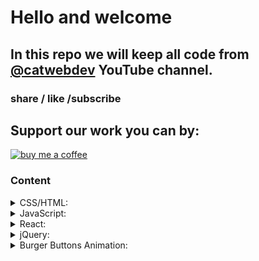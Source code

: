 # Hello and welcome

## In this repo we will keep all code from [@catwebdev](https://www.youtube.com/channel/UC2pGphugSZ0Qp2zuXSOPx0g) YouTube channel.

### share / like /subscribe

## Support our work you can by:

<a href="https://www.buymeacoffee.com/catwebdev">
<img src="https://img.buymeacoffee.com/button-api/?text=Buy me a coffee&emoji=☕&slug=catwebdev&button_colour=16eefe&font_colour=000000&font_family=Cookie&outline_colour=000000&coffee_colour=FFDD00" alt="buy me a coffee"/>
</a>

### Content

<details>
  <summary>CSS/HTML:</summary>

* [Flip card css](https://www.youtube.com/watch?v=81UNCWlS3pM)
* [Hover effect before /after vs box-shadow hover effect](https://youtu.be/038-IdftkOc)
* [Interactive icons on hover](https://youtu.be/KKhMwa8IdkU)

</details>

<details>
  <summary>JavaScript:</summary>

* [Navigation bar with JavaScript](https://youtu.be/Iq77aQyx6cE)
* [Characters limit count with JavaScript](https://youtu.be/hEbBexkCqDg)
* [Progress bar JavaScript](https://www.youtube.com/watch?v=M6htw19gHJ0)
* [Scroll to top button with JavaScript](https://www.youtube.com/watch?v=q5OrVe0zBf8)
* [Multiple modal windows with JavaScript](https://www.youtube.com/watch?v=-AU_Y-73fyI)
* [Live Search on the fly with JavaScript](https://www.youtube.com/watch?v=-oS85d51Zy4)
* [Accordion with JavaScript](https://youtu.be/OGAQ2w3Ko34)
* [Weather Ticker with JavaScript](https://youtu.be/GdLRPmHLDFQ)
* [Random Color Generator](https://youtu.be/XAznr5Zp8Ko)
* [BMI Calculator with JavaScript](https://youtu.be/IFcI8PaWBH4)
* [Hamburger Menu Smooth Transition with JavaScript](https://youtu.be/iIadUGpuLDA)
* [Fixed Header on Scroll with Dynamic Background](https://youtu.be/OIyY1yHyyQ8)
* [CSS scroll animation vs scroll animation JavaScript](https://youtu.be/Fea300SL3zI)

</details>

<details>
  <summary>React:</summary>

* [Text analysis tool with React](https://youtu.be/oZTbl5b50H0)
* [Sticky Header in Table React](https://www.youtube.com/watch?v=kzMBEYAvoCc)
* [Modal window with React](https://www.youtube.com/watch?v=wXGjkH2OL8g)
* [Count Up React](https://www.youtube.com/watch?v=tFDq4wkgrHs)
* [Accordion React TypeScript](https://youtu.be/XQe_CNGqLgs)
* [Image slider with React/TypeScript](https://youtu.be/gZ-NPMupR0U)
* [Circular progress bar](https://youtu.be/k6Pq1CChokU)
* [Section switcher with React](https://www.youtube.com/watch?v=fnVBakt8Myo)
* [Multiple modals windows with React/TypeScript](https://youtu.be/_WEsT2rmZq4)
* [Words per minute calculator with React/TypeScript](https://youtu.be/4deg5FEir8U)
* [Copy to clipboard React TypeScript](https://youtu.be/LWz88eCLn1k)

</details>

<details>
  <summary>jQuery:</summary>

* [Accordion with jQuery](https://youtu.be/dyBv4HDrMxI)
* [Hover Magic: Dynamic User Profile Cards with jQuery](https://youtu.be/FT3fvIwRPp4)

</details>

<details>
  <summary>Burger Buttons Animation:</summary>

* [Hamburger button fall effect with CSS/JavaScript](https://youtu.be/yGDPMNmC-ec)
* [Hamburger button go away to the left](https://youtu.be/DQGQr6FLx2w)
* [Hamburger button two short lines](https://youtu.be/efcrATNhVpE)
* [Hamburger button, arrow left or right](https://youtu.be/7GejjruFpck)
* [Hamburger button, hide middle line](https://youtu.be/vvIYloY_DB8)

</details>
